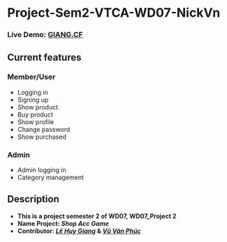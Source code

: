 # Project-Sem2-VTCA-WD07-NickVn
### Live Demo: [GIANG.CF](https://www.giang.cf/)
## Current features<br/>
### Member/User
* Logging in
* Signing up
* Show product
* Buy product
* Show profile
* Change password
* Show purchased

### Admin
* Admin logging in
* Category management

## Description<br/>
* **This is a project semester 2 of WD07, WD07_Project 2**<br/>
* **Name Project: _Shop Acc Game_**<br/>
* **Contributor: _[Lê Huy Giang](https://github.com/lehuygiang28)_ & _[Vũ Văn Phúc](https://github.com/Phuc9x)_**<br/>
